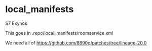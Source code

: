 local_manifests
===============
S7 Exynos

This goes in .repo/local_manifests/roomservice.xml

We need all of https://github.com/8890q/patches/tree/lineage-20.0
